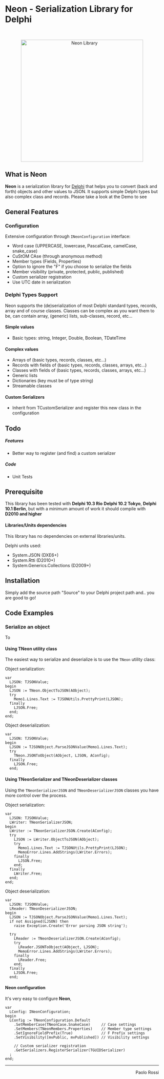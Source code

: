 # Neon - Serialization Library for Delphi

<br />

<p align="center">
  <a href="http://wirl.delphiblocks.com/">
    <img src="https://user-images.githubusercontent.com/4686497/54478586-175c9500-4814-11e9-98c3-09b9aca9ad66.png" alt="Neon Library" width="400" />
  </a>
</p>

## What is Neon

**Neon** is a serialization library for [Delphi](https://www.embarcadero.com/products/delphi) that helps you to convert (back and forth) objects and other values to JSON. It supports simple Delphi types but also complex class and records. Please take a look at the Demo to see 

## General Features

### Configuration

Extensive configuration through `INeonConfiguration` interface:
- Word case (UPPERCASE, lowercase, PascalCase, camelCase, snake_case)
- CuStOM CAse (through anonymous method)
- Member types (Fields, Properties)
- Option to ignore the "F" if you choose to serialize the fields
- Member visibility (private, protected, public, published)
- Custom serializer registration
- Use UTC date in serialization

### Delphi Types Support

Neon supports the (de)serialization of most Delphi standard types, records, array and of course classes. Classes can be complex as you want them to be, can contain array, (generic) lists, sub-classes, record, etc...


#### Simple values
- Basic types: string, Integer, Double, Boolean, TDateTime

#### Complex values
- Arrays of (basic types, records, classes, etc...)
- Records with fields of (basic types, records, classes, arrays, etc...)
- Classes with fields of (basic types, records, classes, arrays, etc...)
- Generic lists
- Dictionaries (key must be of type string)
- Streamable classes

#### Custom Serializers
- Inherit from TCustomSerializer and register this new class in the configuration


## Todo

##### Features
- Better way to register (and find) a custom serializer

##### Code
- Unit Tests

## Prerequisite
This library has been tested with **Delphi 10.3 Rio** **Delphi 10.2 Tokyo**, **Delphi 10.1 Berlin**, but with a minimum amount of work it should compile with **D2010 and higher**

#### Libraries/Units dependencies
This library has no dependencies on external libraries/units.

Delphi units used:
- System.JSON (DXE6+)
- System.Rtti (D2010+)
- System.Generics.Collections (D2009+)

## Installation
Simply add the source path "Source" to your Delphi project path and.. you are good to go!

## Code Examples

### Serialize an object
To 

#### Using TNeon utility class
The easiest way to serialize and deserialize is to use the `TNeon` utility class:

Object serialization:
```delphi
var
  LJSON: TJSONValue;
begin
  LJSON := TNeon.ObjectToJSON(AObject);
  try
    Memo1.Lines.Text := TJSONUtils.PrettyPrint(LJSON);
  finally
    LJSON.Free;
  end;
end;
```

Object deserialization:
```delphi
var
  LJSON: TJSONValue;
begin
  LJSON := TJSONObject.ParseJSONValue(Memo1.Lines.Text);
  try
    TNeon.JSONToObject(AObject, LJSON, AConfig);
  finally
    LJSON.Free;
  end;
```

#### Using TNeonSerializer and TNeonDeserializer classes
Using the `TNeonSerializerJSON` and `TNeonDeserializerJSON` classes you have more control over the process.

Object serialization:
```delphi
var
  LJSON: TJSONValue;
  LWriter: TNeonSerializerJSON;
begin
  LWriter := TNeonSerializerJSON.Create(AConfig);
  try
    LJSON := LWriter.ObjectToJSON(AObject);
    try
      Memo1.Lines.Text := TJSONUtils.PrettyPrint(LJSON);
      MemoError.Lines.AddStrings(LWriter.Errors);
    finally
      LJSON.Free;
    end;
  finally
    LWriter.Free;
  end;
end;
```

Object deserialization:
```delphi
var
  LJSON: TJSONValue;
  LReader: TNeonDeserializerJSON;
begin
  LJSON := TJSONObject.ParseJSONValue(Memo1.Lines.Text);
  if not Assigned(LJSON) then
    raise Exception.Create('Error parsing JSON string');

  try
    LReader := TNeonDeserializerJSON.Create(AConfig);
    try
      LReader.JSONToObject(AObject, LJSON);
      MemoError.Lines.AddStrings(LWriter.Errors);
    finally
      LReader.Free;
    end;
  finally
    LJSON.Free;
  end;
```



#### Neon configuration
It's very easy to configure **Neon**, 

```delphi
var
  LConfig: INeonConfiguration;
begin
  LConfig := TNeonConfiguration.Default
    .SetMemberCase(TNeonCase.SnakeCase)     // Case settings
    .SetMembers(TNeonMembers.Properties)    // Member type settings
    .SetIgnoreFieldPrefix(True)             // F Prefix settings
    .SetVisibility([mvPublic, mvPublished]) // Visibility settings

    // Custom serializer registration
    .GetSerializers.RegisterSerializer(TGUIDSerializer)
  ;
end;
```


<hr />
<div style="text-align:right">Paolo Rossi</div>
